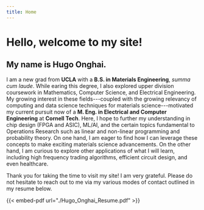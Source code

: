```yaml
---
title: Home
---
```

# Hello, welcome to my site!

## My name is Hugo Onghai.

I am a new grad from **UCLA** with a **B.S. in Materials Engineering**, *summa cum laude*. While earing this degree, I also explored upper division coursework in Mathematics, Computer Science, and Electrical Engineering. My growing interest in these fields---coupled with the growing relevancy of computing and data science techniques for materials science---motivated my current pursuit now of a **M. Eng. in Electrical and Computer Engineering** at **Cornell Tech**. Here, I hope to further my understanding in chip design (FPGA and ASIC), ML/AI, and the certain topics fundamental to Operations Research such as linear and non-linear programming and probability theory. On one hand, I am eager to find how I can leverage these concepts to make exciting materials science advancements. On the other hand, I am curious to explore other applications of what I will learn, including high frequency trading algorithms, efficient circuit design, and even healthcare.

Thank you for taking the time to visit my site! I am very grateful. Please do not hesitate to reach out to me via my various modes of contact outlined in my resume below.  

{{< embed-pdf url="./Hugo_Onghai_Resume.pdf" >}}
